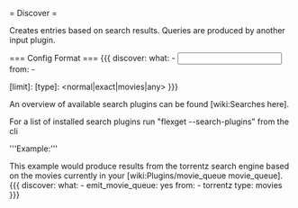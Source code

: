 = Discover =

Creates entries based on search results. Queries are produced by another input plugin.

=== Config Format ===
{{{
discover:
  what:
    - <input plugin config>
  from:
    - <search plugin>
  [limit]: <max results from each search engine>
  [type]: <normal|exact|movies|any>
}}}

An overview of available search plugins can be found [wiki:Searches here].

For a list of installed search plugins run "flexget --search-plugins" from the cli


'''Example:'''

This example would produce results from the torrentz search engine based on the movies currently in your [wiki:Plugins/movie_queue movie_queue].
{{{
discover:
  what:
    - emit_movie_queue: yes
  from:
    - torrentz
  type: movies
}}}